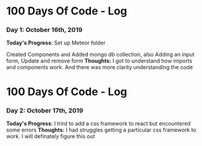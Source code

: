 # 100 Days Of Code - Log

### Day 1: October 16th, 2019 

**Today's Progress**: Set up Meteor folder

Created Components and Added mongo db collection, also Adding an input form, Update and remove form
**Thoughts:** I got to understand how imports and components work. And there was more clarity understanding the code

# 100 Days Of Code - Log

### Day 2: October 17th, 2019 

**Today's Progress**: I trird to add a css framework to react but encountered some errors
**Thoughts:** I had struggles getting a particular css framework to work. I will definately figure this out
